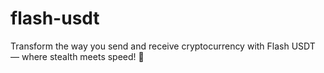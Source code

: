 # flash-usdt
Transform the way you send and receive cryptocurrency with Flash USDT — where stealth meets speed! 🚀
